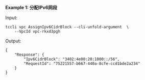 **Example 1: 分配IPv6网段**



Input: 

```
tccli vpc AssignIpv6CidrBlock --cli-unfold-argument  \
    --VpcId vpc-rkxd3pgh
```

Output: 
```
{
    "Response": {
        "Ipv6CidrBlock": "3402:4e00:20:1000::/56",
        "RequestId": "75221557-b667-440a-8cfe-ccd1bde2a234"
    }
}
```

